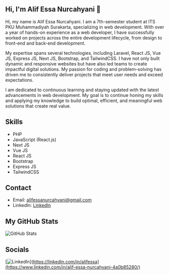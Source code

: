 ## Hi, I'm Alif Essa Nurcahyani 👋

Hi, my name is Alif Essa Nurcahyani. I am a 7th-semester student at ITS PKU Muhammadiyah Surakarta, specializing in web development. With over a year of hands-on experience as a web developer, I have successfully worked on projects across the entire development lifecycle, from design to front-end and back-end development.

My expertise spans several technologies, including Laravel, React JS, Vue JS, Express JS, Next JS, Bootstrap, and TailwindCSS. I have not only built dynamic and responsive websites but have also led teams to create impactful digital solutions. My passion for coding and problem-solving has driven me to consistently deliver projects that meet user needs and exceed expectations.

I am dedicated to continuous learning and staying updated with the latest advancements in web development. My goal is to continue honing my skills and applying my knowledge to build optimal, efficient, and meaningful web solutions that create real value.

<!--
**Al1en131/Al1en131** is a ✨ _special_ ✨ repository because its `README.md` (this file) appears on your GitHub profile.

Here are some ideas to get you started:

- 🔭 I’m currently working on ...
- 🌱 I’m currently learning ...
- 👯 I’m looking to collaborate on ...
- 🤔 I’m looking for help with ...
- 💬 Ask me about ...
- 📫 How to reach me: ...
- 😄 Pronouns: ...
- ⚡ Fun fact: ...
-->

## Skills
- PHP
- JavaScript (React.js)
- Next JS
- Vue JS
- React JS
- Bootstrap
- Express JS
- TailwindCSS

## Contact
- Email: alifessanurcahyani@gmail.com
- LinkedIn: [LinkedIn](https://www.linkedin.com/in/alif-essa-nurcahyani-4a0b85280/)


## My GitHub Stats
![GitHub Stats](https://github-readme-stats.vercel.app/api?username=Al1en131&show_icons=true&count_private=true)

## Socials
[![LinkedIn](https://img.shields.io/badge/LinkedIn-0077B5?style=flat-square&logo=linkedin&logoColor=white)](https://linkedin.com/in/alifessa](https://www.linkedin.com/in/alif-essa-nurcahyani-4a0b85280/)

